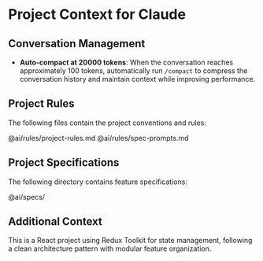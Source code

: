 # Project Context for Claude

## Conversation Management
- **Auto-compact at 20000 tokens**: When the conversation reaches approximately 100 tokens, automatically run `/compact` to compress the conversation history and maintain context while improving performance.

## Project Rules
The following files contain the project conventions and rules:

@ai/rules/project-rules.md
@ai/rules/spec-prompts.md

## Project Specifications
The following directory contains feature specifications:

@ai/specs/

## Additional Context
This is a React project using Redux Toolkit for state management, following a clean architecture pattern with modular feature organization.
